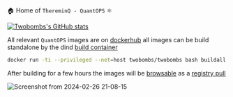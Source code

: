 🏠 Home of `ThereminQ - QuantOPS` ⚛️

[![Twobombs's GitHub stats](https://github-readme-stats.vercel.app/api?username=twobombs&theme=city_lights&show_icons=true)](https://github.com/anuraghazra/github-readme-stats)

All relevant `QuantOPS` images are on [dockerhub](https://hub.docker.com/u/twobombs) all images can be build standalone by the dind [build container](https://github.com/twobombs/twobombs/tree/main) 
```bash
docker run -ti --privileged --net=host twobombs/twobombs bash buildall.sh [or reponame.sh]
````

After building for a few hours the images will be [browsable](http://localhost) as a [registry pull](http://localhost:5000)

![Screenshot from 2024-02-26 21-08-15](https://github.com/twobombs/twobombs/assets/12692227/6d12d38b-7441-4435-a94d-de860e46dc24)


<!--
**twobombs/twobombs** is a ✨ _special_ ✨ repository because its `README.md` (this file) appears on your GitHub profile.

Here are some ideas to get you started:

- 🔭 I’m currently working on ...
- 🌱 I’m currently learning ...
- 👯 I’m looking to collaborate on ...
- 🤔 I’m looking for help with ...
- 💬 Ask me about ...
- 📫 How to reach me: ...
- 😄 Pronouns: ...
- ⚡ Fun fact: ...
-->
